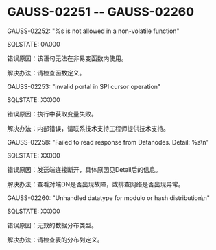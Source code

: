 # GAUSS-02251 -- GAUSS-02260<a name="ZH-CN_TOPIC_0302073596"></a>

GAUSS-02252: "%s is not allowed in a non-volatile function"

SQLSTATE: 0A000

错误原因：该语句无法在非易变函数内使用。

解决办法：请检查函数定义。

GAUSS-02253: "invalid portal in SPI cursor operation"

SQLSTATE: XX000

错误原因：执行中获取变量失败。

解决办法：内部错误，请联系技术支持工程师提供技术支持。

GAUSS-02258: "Failed to read response from Datanodes. Detail: %s\\n"

SQLSTATE: XX000

错误原因：发送端连接断开，具体原因见Detail后的信息。

解决办法：查看对端DN是否出现故障，或排查网络是否出现异常。

GAUSS-02260: "Unhandled datatype for modulo or hash distribution\\n"

SQLSTATE: XX000

错误原因：无效的数据分布类型。

解决办法：请检查表的分布列定义。
